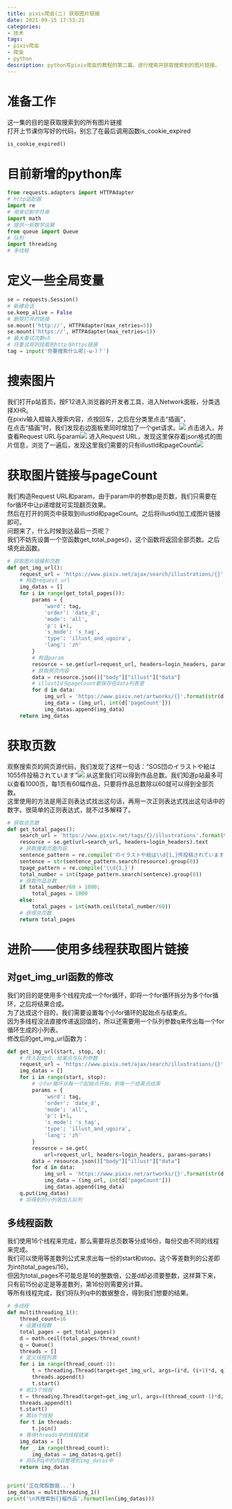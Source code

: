 ```yaml
---
title: pixiv爬虫(二) 获取图片链接
date: 2021-09-15 17:53:21
categories:
- 技术
tags:
- pixiv爬虫
- 爬虫
- python
description: python写pixiv爬虫的教程的第二篇。进行搜索并获取搜索到的图片链接。
---
```

# 准备工作  
这一集的目的是获取搜索到的所有图片链接  
打开上节课你写好的代码，别忘了在最后调用函数is_cookie_expired
```python
is_cookie_expired()
```
<!-- more -->
# 目前新增的python库
```python
from requests.adapters import HTTPAdapter
# http适配器
import re
# 用来切割字符串
import math
# 提供一些数学运算
from queue import Queue
# 队列
import threading
# 多线程
```
# 定义一些全局变量
```python
se = requests.Session()
# 新建会话
se.keep_alive = False
# 删除打开的链接
se.mount('http://', HTTPAdapter(max_retries=5))
se.mount('https://', HTTPAdapter(max_retries=5))
# 最大重试次数=5
# 将重试规则挂载到http与https链接
tag = input('你要搜索什么呢|･ω･)？')
```
# 搜索图片
我们打开p站首页，按F12进入浏览器的开发者工具，进入Network面板，分类选择XHR。  
在pixiv输入框输入搜索内容，点按回车，之后在分类里点击“插画”，  
在点击“插画”时，我们发现右边面板里同时增加了一个get请求。![](search.png)
点击进入，并查看Request URL与param![](request.png)
进入Request URL，发现这里保存着json格式的图片信息，浏览了一遍后，发现这里我们需要的只有illustId和pageCount![](json.png)
# 获取图片链接与pageCount
我们构造Request URL和param，由于param中的参数p是页数，我们只需要在for循环中让p递增就可实现翻页效果。  
然后在打开的网页中获取到illustId和pageCount。之后将illustId加工成图片链接即可。  
问题来了，什么时候到达最后一页呢？  
我们不妨先设置一个空函数get_total_pages()，这个函数将返回全部页数。之后填充此函数。  
```python
# 获取图片链接和页数
def get_img_url():
    request_url = 'https://www.pixiv.net/ajax/search/illustrations/{}'.format(tag)
    # 构造request url
    img_datas = []
    for i in range(get_total_pages()):
        params = {
            'word': tag,
            'order': 'date_d',
            'mode': 'all',
            'p': i+1,
            's_mode': 's_tag',
            'type': 'illust_and_ugoira',
            'lang': 'zh'
        }
        # 构造param
        resource = se.get(url=request_url, headers=login_headers, params=params)
        # 获取网页内容
        data = resource.json()["body"]["illust"]["data"]
        # illustId与pageCount都保存在data列表里
        for d in data:
            img_url = 'https://www.pixiv.net/artworks/{}'.format(str(d['illustId']))
            img_data = (img_url, int(d['pageCount']))
            img_datas.append(img_data)
    return img_datas
```
# 获取页数
观察搜索页的网页源代码，我们发现了这样一句话：“SOS団のイラストや絵は1055件投稿されています”![](total.png)
从这里我们可以得到作品总数。我们知道p站最多可以查看1000页，每1页有60幅作品，只要将作品总数除以60就可以得到全部页数。  
这里使用的方法是用正则表达式找出这句话，再用一次正则表达式找出这句话中的数字。很简单的正则表达式，就不过多解释了。  
```python
# 获取总页数
def get_total_pages():
    search_url = 'https://www.pixiv.net/tags/{}/illustrations'.format(tag)
    resource = se.get(url=search_url, headers=login_headers).text
    # 获取搜索页面内容
    sentence_pattern = re.compile('のイラストや絵は\\d{1,}件投稿されています')
    sentence = str(sentence_pattern.search(resource).group(0))
    tpage_pattern = re.compile('\\d{1,}')
    total_number = int(tpage_pattern.search(sentence).group(0))
    # 获取作品总数
    if total_number/60 > 1000:
        total_pages = 1000
    else:
        total_pages = int(math.ceil(total_number/60))
    # 获得总页数
    return total_pages
```
# 进阶——使用多线程获取图片链接
## 对get_img_url函数的修改
我们的目的是使用多个线程完成一个for循环，即将一个for循环拆分为多个for循环，之后将结果合成。  
为了达成这个目的，我们需要设置每个小for循环的起始点与结束点。  
因为多线程没法直接传递返回值的，所以还需要用一个队列参数q来传出每一个for循环生成的小列表。  
修改后的get_img_url函数为：
```python
def get_img_url(start, stop, q):
    # 传入起始点，结束点与队列参数
    request_url = 'https://www.pixiv.net/ajax/search/illustrations/{}'.format(tag)
    img_datas = []
    for i in range(start, stop):
        # 小for循环从每一个起始点开始，到每一个结束点结束
        params = {
            'word': tag,
            'order': 'date_d',
            'mode': 'all',
            'p': i+1,
            's_mode': 's_tag',
            'type': 'illust_and_ugoira',
            'lang': 'zh'
        }
        resource = se.get(
            url=request_url, headers=login_headers, params=params)
        data = resource.json()["body"]["illust"]["data"]
        for d in data:
            img_url = 'https://www.pixiv.net/artworks/{}'.format(str(d['illustId']))
            img_data = (img_url, int(d['pageCount']))
            img_datas.append(img_data)
    q.put(img_datas)
    # 将得到的小列表加入队列
```
## 多线程函数
我们使用16个线程来完成，那么需要将总页数等分成16份，每份交由不同的线程来完成。  
我们可以使用等差数列公式来求出每一份的start和stop。这个等差数列的公差即为int(total_pages/16)。  
但因为total_pages不可能总是16的整数倍，公差d却必须要整数，这样算下来，只有前15份必定是等差数列，第16份则需要另计算。  
等所有线程完成，我们将队列q中的数据整合，得到我们想要的结果。
```python
# 多线程
def multithreading_1():
    thread_count=16
    # 设置线程数
    total_pages = get_total_pages()
    d = math.ceil(total_pages/thread_count)
    q = Queue()
    threads = []
    # 定义线程列表
    for i in range(thread_count-1):
        t = threading.Thread(target=get_img_url, args=(i*d, (i+1)*d, q))
        threads.append(t)
        t.start()
    # 前15个线程
    t = threading.Thread(target=get_img_url, args=((thread_count-1)*d, total_pages, q))
    threads.append(t)
    t.start()
    # 第16个线程
    for t in threads:
        t.join()
    # 等待threads中的线程结束
    img_datas = []
    for _ in range(thread_count):
        img_datas = img_datas+q.get()
    # 将队列q中的内容整理到img_datas中
    return img_datas


print('正在爬取数据...')
img_datas = multithreading_1()
print('\n共搜索到{}幅作品'.format(len(img_datas)))
```

